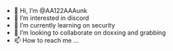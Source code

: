 - 👋 Hi, I’m @AA122AAAunk
- 👀 I’m interested in discord
- 🌱 I’m currently learning on security
- 💞️ I’m looking to collaborate on doxxing and grabbing
- 📫 How to reach me ...

<!---
AA122AAAunk/AA122AAAunk is a ✨ special ✨ repository because its `README.md` (this file) appears on your GitHub profile.
You can click the Preview link to take a look at your changes.
--->
